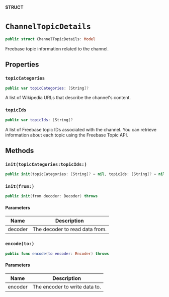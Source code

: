 **STRUCT**

# `ChannelTopicDetails`

```swift
public struct ChannelTopicDetails: Model
```

Freebase topic information related to the channel.

## Properties
### `topicCategories`

```swift
public var topicCategories: [String]?
```

A list of Wikipedia URLs that describe the channel's content.

### `topicIds`

```swift
public var topicIds: [String]?
```

A list of Freebase topic IDs associated with the channel. You can retrieve information about each topic using the Freebase Topic API.

## Methods
### `init(topicCategories:topicIds:)`

```swift
public init(topicCategories: [String]? = nil, topicIds: [String]? = nil)
```

### `init(from:)`

```swift
public init(from decoder: Decoder) throws
```

#### Parameters

| Name | Description |
| ---- | ----------- |
| decoder | The decoder to read data from. |

### `encode(to:)`

```swift
public func encode(to encoder: Encoder) throws
```

#### Parameters

| Name | Description |
| ---- | ----------- |
| encoder | The encoder to write data to. |